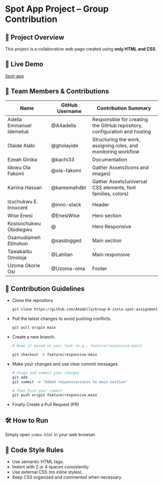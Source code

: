 # Spot App Project – Group Contribution

## 📁 Project Overview

This project is a collaborative web page created using **only HTML and CSS**. 

## 🚀 Live Demo

[Spot-app](https://group-6-insta-spot-assignment.vercel.app/)

## 👥 Team Members & Contributions

| Name              | GitHub Username     | Contribution Summary                     |
|-------------------|---------------------|------------------------------------------|
| Adella Emmanuel Idemetuk | @A4adella       | Responsible for creating the GitHub repository, configuration and hosting|
| Olaide Alabi             | @gholayide      | Structuring the work, assigning roles, and monitoring workflow|
| Ezeah Ginika             | @kachi33        | Documentation|
| Idowu Ola Fakomi         | @ola-fakomi     | Gather Assets(Icons and images)|
| Karima Hassan            | @kareemahdbt    | Gather Assets(universal CSS elements, font families, colors)|
| Izuchukwu E. Innocent    | @inno-stack     | Header|
| Wise Enesi               | @EnesiWise      | Hero section|
| Kosisochukwu Obidiegwu   | @               | Hero Responsive|
| Osamudiameh Ebhohon      | @sasdogged      | Main section|
| Tawakalitu Omoloja       | @Lahitan        | Main responsive|
| Uzoma Okorie Osi         | @Uzoma-oma      | Footer|


## 🧾 Contribution Guidelines

- Clone the repository 
   ```bash
   git clone https://github.com/A4adella/Group-6-insta-spot-assignment/
   ```

- Pull the latest changes to avoid pushing conflicts.
    ```bash
    git pull origin main
    ```

- Create a new branch.
    ```bash
    # Name it based on your task (e.g., feature/responsive-main)

    git checkout -b feature/responsive-main
    ```

- Make your changes and use clear commit messages.
    ```bash
    # Stage and commit your changes
    git add .
    git commit -m "Added responsieviness to main section"

    # Then Push your commit 
    git push origin feature/responsive-main
    ```

- Finally Create a Pull Request (PR)

## 🛠️ How to Run

Simply open `index.html` in your web browser.

## 🧹 Code Style Rules

- Use semantic HTML tags.
- Indent with 2 or 4 spaces consistently.
- Use external CSS (no inline styles).
- Keep CSS organized and commented when necessary.
